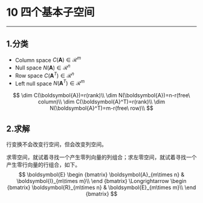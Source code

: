# 10 四个基本子空间

---

## 1.分类

- Column space $C(\boldsymbol{A})\in\mathcal{R}^m$
- Null space $N(\boldsymbol{A})\in\mathcal{R}^n$
- Row space $C(\boldsymbol{A}^T)\in\mathcal{R}^n$
- Left null space $N(\boldsymbol{A}^T)\in\mathcal{R}^m$

$$
\dim C(\boldsymbol{A})=r(rank)\\
\dim N(\boldsymbol{A})=n-r(free\ column)\\
\dim C(\boldsymbol{A}^T)=r(rank)\\
\dim N(\boldsymbol{A}^T)=m-r(free\ row)\\
$$

## 2.求解

行变换不会改变行空间，但会改变列空间。

求零空间，就试着寻找一个产生零列向量的列组合；求左零空间，就试着寻找一个产生零行向量的行组合，如下。
$$
\boldsymbol{E}
\begin {bmatrix}
\boldsymbol{A}_{m\times n} & \boldsymbol{I}_{m\times m}\\
\end {bmatrix}
\Longrightarrow
\begin {bmatrix}
\boldsymbol{R}_{m\times n} & \boldsymbol{E}_{m\times m}\\
\end {bmatrix}
$$